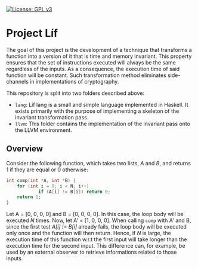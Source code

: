 [![License: GPL v3](https://img.shields.io/badge/License-GPLv3-blue.svg)](https://www.gnu.org/licenses/gpl-3.0)

# Project Líf
The goal of this project is the development of a technique that transforms a function into a version of it that is time and memory invariant. This property ensures that the set of instructions executed will always be the same regardless of the inputs. As a consequence, the execution time of said function will be constant. Such transformation method eliminates side-channels in implementations of cryptography.

This repository is split into two folders described above:

- `lang`: Líf lang is a small and simple language implemented in Haskell. It exists primarily with the purpose of implementing a skeleton of the invariant transformation pass.
- `llvm`: This folder contains the implementation of the invariant pass onto the LLVM environment.

## Overview
Consider the following function, which takes two lists, _A_ and _B_, and returns 1 if they are equal or 0 otherwise:

```C
int comp(int *A, int *B) {
    for (int i = 0; i < N; i++)
            if (A[i] != B[i]) return 0;
    return 1;
}
```

Let A = [0, 0, 0, 0] and B = [0, 0, 0, 0]. In this case, the loop body will be executed _N_ times. Now, let A' = [1, 0, 0, 0]. When calling `comp` with A' and B, since the first test _A[i] != B[i]_ already fails, the loop body will be executed only once and the function will then return. Hence, if _N_ is large, the execution time of this function w.r.t the first input will take longer than the execution time for the second input. This difference can, for example, be used by an external observer to retrieve informations related to those inputs.
